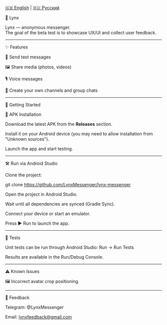 [🇬🇧 English](README.md) | [🇷🇺 Русский](README.ru.md)

🦊 Lynx

Lynx — anonymous messenger.  
The goal of the beta test is to showcase UX/UI and collect user feedback.

---

✨ Features  

📩 Send text messages  

🖼️ Share media (photos, videos)  

🎙️ Voice messages  

👥 Create your own channels and group chats  

---

🚀 Getting Started  

📱 APK Installation  

Download the latest APK from the **Releases** section.  

Install it on your Android device (you may need to allow installation from "Unknown sources").  

Launch the app and start testing.  

---

🛠️ Run via Android Studio  

Clone the project:  

git clone https://github.com/LynxMessenger/lynx-messenger

Open the project in Android Studio.

Wait until all dependencies are synced (Gradle Sync).

Connect your device or start an emulator.

Press ▶️ Run to launch the app.

---

🧪 Tests

Unit tests can be run through Android Studio:
Run → Run Tests

Results are available in the Run/Debug Console.

---

⚠️ Known Issues

🖼️ Incorrect avatar crop positioning.

---

📢 Feedback

Telegram: @LynxMessenger

Email: lynxfeedback@gmail.com
